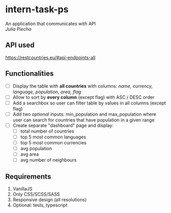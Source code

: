 # intern-task-ps
An application that communicates with API    
<i>Julia Piecha</i>

## API used

https://restcountries.eu/#api-endpoints-all

## Functionalities
- [ ] Display the table with <b>all countries</b> with columns: <i>name, currency, language, population, area, flag</i>
- [ ] Allow to sort by <b>every column</b> (except flag) with ASC / DESC order
- [ ] Add a searchbox so user can filter table by values in all columns (except flag)
- [ ] Add two <i>optional</i> inputs: min_population and max_population where user can search for countries that have population in a given range
- [ ] Create separate "dashboard" page and display:
  - [ ] total number of countries
  - [ ] top 5 most common languages
  - [ ] top 5 most common currencies
  - [ ] avg population
  - [ ] avg area
  - [ ] avg number of neighbours

## Requirements
1. VanillaJS
2. Only CSS/SCSS/SASS
3. Responsive design (all resolutions)
4. Optional: tests, typescript
